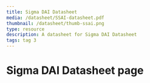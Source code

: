 ```yaml
---
title: Sigma DAI Datasheet
media: /datasheet/SSAI-datasheet.pdf
thumbnail: /datasheet/thumb-ssai.png
type: resource
description: A datasheet for Sigma DAI Datasheet
tags: tag 3
---
```


# Sigma DAI Datasheet page
